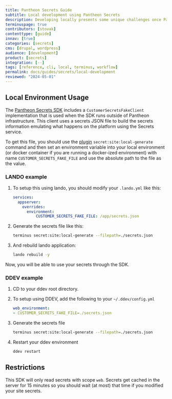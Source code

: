 ```yaml
---
title: Pantheon Secrets Guide
subtitle: Local development using Pantheon Secrets
description: Developing locally presents some unique challenges once Pantheon Secrets are built into your workflow. These are some tips to help you get past struggling with trying to reproduced secret behavior while developing locally.
terminuspage: true
contributors: [stovak]
contenttype: [guide]
innav: [true]
categories: [secrets]
cms: [drupal, wordpress]
audience: [development]
product: [secrets]
integration: [--]
tags: [reference, cli, local, terminus, workflow]
permalink: docs/guides/secrets/local-development
reviewed: "2024-05-01"
---
```

## Local Environment Usage

The [Pantheon Secrets SDK](https://github.com/pantheon-systems/customer-secrets-php-sdk) includes a `CustomerSecretsFakeClient` implementation that is used when the SDK runs outside of Pantheon infrastructure. This client uses a secrets JSON file to build the secrets information emulating what happens on the platform using the Secrets service.

To get this file, you should use the [plugin](https://github.com/pantheon-systems/terminus-secrets-manager-plugin/) `secret:site:local-generate` command and then set an environment variable into your local environment (or docker container if you are running a docker-ized environment) with name `CUSTOMER_SECRETS_FAKE_FILE` and use the absolute path to the file as the value.


### LANDO example

1. To setup this using lando, you should modify your `.lando.yml` like this:
    ```yaml
    services:
      appserver:
        overrides:
          environment:
              CUSTOMER_SECRETS_FAKE_FILE: /app/secrets.json
    ```

2. Generate the secrets file like this:
    ```bash
    terminus secret:site:local-generate --filepath=./secrets.json
    ```

3. And rebuild lando application:
    ```bash
    lando rebuild -y
    ```

Now, you will be able to use your secrets through the SDK.


### DDEV example

1. CD to your ddev root directory.

2. To setup using DDEV, add the following to your `~/.ddev/config.yml`
    ```yaml
    web_environment:
    - CUSTOMER_SECRETS_FAKE_FILE=./secrets.json
    ```

3. Generate the secrets file
    ```bash
    terminus secret:site:local-generate --filepath=./secrets.json
    ```

4. Restart your ddev environment
    ```bash
    ddev restart
    ```

## Restrictions
This SDK will only read secrets with scope `web`. Secrets get cached in the server for 15 minutes so you should wait (at most) that time if you modified your site secrets.

